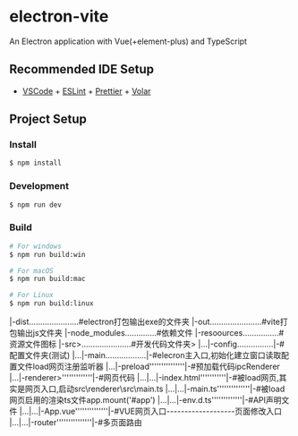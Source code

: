 # electron-vite

An Electron application with Vue(+element-plus) and TypeScript

## Recommended IDE Setup

- [VSCode](https://code.visualstudio.com/) + [ESLint](https://marketplace.visualstudio.com/items?itemName=dbaeumer.vscode-eslint) + [Prettier](https://marketplace.visualstudio.com/items?itemName=esbenp.prettier-vscode) + [Volar](https://marketplace.visualstudio.com/items?itemName=Vue.volar)

## Project Setup

### Install

```bash
$ npm install
```

### Development

```bash
$ npm run dev
```

### Build

```bash
# For windows
$ npm run build:win

# For macOS
$ npm run build:mac

# For Linux
$ npm run build:linux
```

 |-dist......................#electron打包输出exe的文件夹
 |-out.......................#vite打包输出js文件夹
 |-node_modules..............#依赖文件
 |-resoources................#资源文件图标
|-src>......................#开发代码文件夹>
|...|-config................|-#配置文件夹(测试)
|...|-main..................|-#elecron主入口,初始化建立窗口读取配置文件load网页注册监听器
|...|-preload'''''''''''''''|-#预加载代码ipcRenderer
|...|-renderer>'''''''''''''|-#网页代码
|...|...|-index.html'''''''''''|-#被load网页,其实是网页入口,启动src\renderer\src\main.ts
|...|...|-main.ts''''''''''''''|-#被load网页启用的渲染ts文件app.mount('#app')
|...|...|-env.d.ts'''''''''''''|-#API声明文件
|...|...|-App.vue''''''''''''''|-#VUE网页入口-------------------页面修改入口
|...|...|-router'''''''''''''''|-#多页面路由
